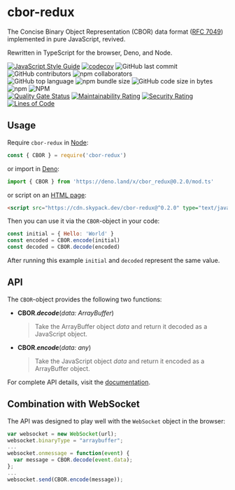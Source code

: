 # cbor-redux

The Concise Binary Object Representation (CBOR) data format ([RFC 7049](http://tools.ietf.org/html/rfc7049)) implemented in pure JavaScript, revived.

Rewritten in TypeScript for the browser, Deno, and Node.

[![JavaScript Style Guide](https://img.shields.io/badge/code_style-standard-brightgreen.svg)](https://github.com/standard/eslint-config-standard-with-typescript)
[![codecov](https://codecov.io/gh/aaronhuggins/cbor-redux/branch/master/graph/badge.svg)](https://codecov.io/gh/aaronhuggins/cbor-redux)
![GitHub last commit](https://img.shields.io/github/last-commit/aaronhuggins/cbor-redux)
![GitHub contributors](https://img.shields.io/github/contributors/aaronhuggins/cbor-redux)
![npm collaborators](https://img.shields.io/npm/collaborators/cbor-redux)<br />
![GitHub top language](https://img.shields.io/github/languages/top/aaronhuggins/cbor-redux)
![npm bundle size](https://img.shields.io/bundlephobia/min/cbor-redux)
![GitHub code size in bytes](https://img.shields.io/github/languages/code-size/aaronhuggins/cbor-redux)
![npm](https://img.shields.io/npm/dw/cbor-redux)
![NPM](https://img.shields.io/npm/l/cbor-redux)<br />
[![Quality Gate Status](https://sonarcloud.io/api/project_badges/measure?project=aaronhuggins_cbor-redux&metric=alert_status)](https://sonarcloud.io/dashboard?id=aaronhuggins_cbor-redux)
[![Maintainability Rating](https://sonarcloud.io/api/project_badges/measure?project=aaronhuggins_cbor-redux&metric=sqale_rating)](https://sonarcloud.io/dashboard?id=aaronhuggins_cbor-redux)
[![Security Rating](https://sonarcloud.io/api/project_badges/measure?project=aaronhuggins_cbor-redux&metric=security_rating)](https://sonarcloud.io/dashboard?id=aaronhuggins_cbor-redux)
[![Lines of Code](https://sonarcloud.io/api/project_badges/measure?project=aaronhuggins_cbor-redux&metric=ncloc)](https://sonarcloud.io/dashboard?id=aaronhuggins_cbor-redux)

## Usage

Require `cbor-redux` in [Node](https://www.npmjs.com/package/cbor-redux):
```javascript
const { CBOR } = require('cbor-redux')
```

or import in [Deno](https://deno.land/x/cbor_redux@0.2.0):
```javascript
import { CBOR } from 'https://deno.land/x/cbor_redux@0.2.0/mod.ts'
```

or script on an [HTML page](https://www.skypack.dev/npm/cbor-redux):
```html
<script src="https://cdn.skypack.dev/cbor-redux@^0.2.0" type="text/javascript"></script>
```

Then you can use it via the `CBOR`-object in your code:

```javascript
const initial = { Hello: 'World' }
const encoded = CBOR.encode(initial)
const decoded = CBOR.decode(encoded)
```

After running this example `initial` and `decoded` represent the same value.

## API

The `CBOR`-object provides the following two functions:

- **CBOR**._**decode**_(_data: ArrayBuffer_)
  > Take the ArrayBuffer object _data_ and return it decoded as a JavaScript object.

- **CBOR**._**encode**_(_data: any_)
  > Take the JavaScript object _data_ and return it encoded as a ArrayBuffer object.

For complete API details, visit the [documentation](https://aaronhuggins.github.io/cbor-redux/).

## Combination with WebSocket

The API was designed to play well with the `WebSocket` object in the browser:

```javascript
var websocket = new WebSocket(url);
websocket.binaryType = "arraybuffer";
...
websocket.onmessage = function(event) {
  var message = CBOR.decode(event.data);
};
...
websocket.send(CBOR.encode(message));
```
